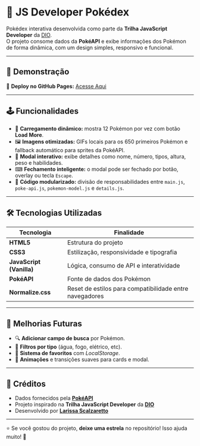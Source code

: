 # 🧩 JS Developer Pokédex  

Pokédex interativa desenvolvida como parte da **Trilha JavaScript Developer** da [DIO](https://www.dio.me/).  
O projeto consome dados da **PokéAPI** e exibe informações dos Pokémon de forma dinâmica, com um design simples, responsivo e funcional.

---

## 🚀 Demonstração  
🔗 **Deploy no GitHub Pages:** [Acesse Aqui](https://lariscalzaretto.github.io/js-developer-pokedex/)  

---

## 🕹️ Funcionalidades  

- 🔄 **Carregamento dinâmico:** mostra 12 Pokémon por vez com botão **Load More**.  
- 🖼 **Imagens otimizadas:** GIFs locais para os 650 primeiros Pokémon e fallback automático para sprites da PokéAPI.  
- 📄 **Modal interativo:** exibe detalhes como nome, número, tipos, altura, peso e habilidades.  
- ⌨ **Fechamento inteligente:** o modal pode ser fechado por botão, overlay ou tecla `Escape`.  
- 🧩 **Código modularizado:** divisão de responsabilidades entre `main.js`, `poke-api.js`, `pokemon-model.js` e `details.js`.

---

## 🛠️ Tecnologias Utilizadas  

| Tecnologia  | Finalidade                                |
|------------|---------------------------------------|
| **HTML5**  | Estrutura do projeto                  |
| **CSS3**   | Estilização, responsividade e tipografia |
| **JavaScript (Vanilla)** | Lógica, consumo de API e interatividade |
| **PokéAPI** | Fonte de dados dos Pokémon |
| **Normalize.css** | Reset de estilos para compatibilidade entre navegadores |

---

## 📌 Melhorias Futuras

- 🔍 **Adicionar campo de busca** por Pokémon.  
- 🧩 **Filtros por tipo** (água, fogo, elétrico, etc).  
- 💾 **Sistema de favoritos** com *LocalStorage*.  
- 🎨 **Animações** e transições suaves para cards e modal.  

---

## 📄 Créditos

- Dados fornecidos pela **[PokéAPI](https://pokeapi.co/)**  
- Projeto inspirado na **Trilha JavaScript Developer** da **[DIO](https://www.dio.me/)**  
- Desenvolvido por **[Larissa Scalzaretto](https://github.com/lariscalzaretto)**  

---

⭐ Se você gostou do projeto, **deixe uma estrela** no repositório! Isso ajuda muito! 🌟


